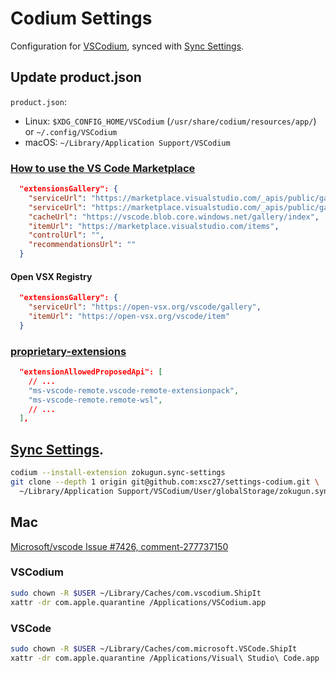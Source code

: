 # Codium Settings

Configuration for [VSCodium](https://github.com/VSCodium/vscodium),
synced with [Sync Settings](https://github.com/zokugun/vscode-sync-settings).

## Update product.json

`product.json`:

* Linux: `$XDG_CONFIG_HOME/VSCodium` (`/usr/share/codium/resources/app/`) or `~/.config/VSCodium`
* macOS: `~/Library/Application Support/VSCodium`

### [How to use the VS Code Marketplace](https://github.com/VSCodium/vscodium/blob/master/DOCS.md#howto-vscode-marketplace)

```json
  "extensionsGallery": {
    "serviceUrl": "https://marketplace.visualstudio.com/_apis/public/gallery",
    "serviceUrl": "https://marketplace.visualstudio.com/_apis/public/gallery",
    "cacheUrl": "https://vscode.blob.core.windows.net/gallery/index",
    "itemUrl": "https://marketplace.visualstudio.com/items",
    "controlUrl": "",
    "recommendationsUrl": ""
  }
```

#### Open VSX Registry

```json
  "extensionsGallery": {
    "serviceUrl": "https://open-vsx.org/vscode/gallery",
    "itemUrl": "https://open-vsx.org/vscode/item"
  }
```

### [proprietary-extensions](https://github.com/VSCodium/vscodium/blob/master/DOCS.md#proprietary-debugging-tools)

```json
  "extensionAllowedProposedApi": [
    // ...
    "ms-vscode-remote.vscode-remote-extensionpack",
    "ms-vscode-remote.remote-wsl",
    // ...
  ],
```

## [Sync Settings](https://github.com/zokugun/vscode-sync-settings).

```sh
codium --install-extension zokugun.sync-settings
git clone --depth 1 origin git@github.com:xsc27/settings-codium.git \
  ~/Library/Application Support/VSCodium/User/globalStorage/zokugun.sync-settings/repository
```

## Mac

[Microsoft/vscode Issue #7426, comment-277737150](https://github.com/Microsoft/vscode/issues/7426#issuecomment-277737150)

### VSCodium

```sh
sudo chown -R $USER ~/Library/Caches/com.vscodium.ShipIt
xattr -dr com.apple.quarantine /Applications/VSCodium.app
```

### VSCode

```sh
sudo chown -R $USER ~/Library/Caches/com.microsoft.VSCode.ShipIt
xattr -dr com.apple.quarantine /Applications/Visual\ Studio\ Code.app
```
